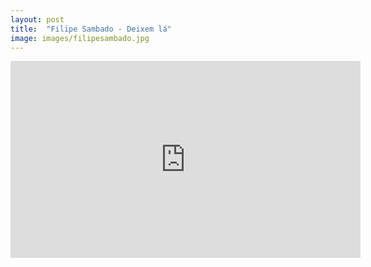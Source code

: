 ```yaml
---
layout: post
title:  "Filipe Sambado - Deixem lá"
image: images/filipesambado.jpg
---
```


<div class="video-container">
    <iframe width="560" height="315" src="https://www.youtube.com/embed/4bn79m2pQq8?controls=1" frameborder="0" allow="accelerometer; autoplay; encrypted-media; gyroscope; picture-in-picture" allowfullscreen></iframe>
</div>
